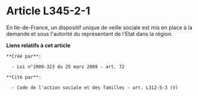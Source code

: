 # Article L345-2-1

En Ile-de-France, un dispositif unique de veille sociale est mis en place à la demande et sous l'autorité du représentant de
l'Etat dans la région.

**Liens relatifs à cet article**

	**Créé par**:

	  - Loi n°2009-323 du 25 mars 2009 - art. 72

	**Cité par**:

	  - Code de l'action sociale et des familles - art. L312-5-3 (V)
